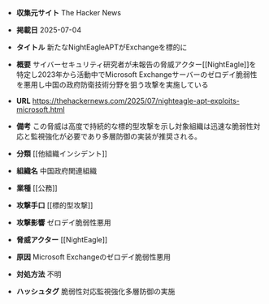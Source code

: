 - **収集元サイト**
The Hacker News

- **掲載日**
2025-07-04

- **タイトル**
新たなNightEagleAPTがExchangeを標的に

- **概要**
サイバーセキュリティ研究者が未報告の脅威アクター[[NightEagle]]を特定し2023年から活動中でMicrosoft Exchangeサーバーのゼロデイ脆弱性を悪用し中国の政府防衛技術分野を狙う攻撃を実施している

- **URL**
https://thehackernews.com/2025/07/nighteagle-apt-exploits-microsoft.html

- **備考**
この脅威は高度で持続的な標的型攻撃を示し対象組織は迅速な脆弱性対応と監視強化が必要であり多層防御の実装が推奨される。

- **分類**
[[他組織インシデント]]

- **組織名**
中国政府関連組織

- **業種**
[[公務]]

- **攻撃手口**
[[標的型攻撃]]

- **攻撃影響**
ゼロデイ脆弱性悪用

- **脅威アクター**
[[NightEagle]]

- **原因**
Microsoft Exchangeのゼロデイ脆弱性悪用

- **対処方法**
不明

- **ハッシュタグ**
脆弱性対応監視強化多層防御の実施
